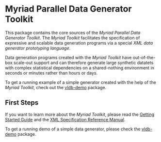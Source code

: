 Myriad Parallel Data Generator Toolkit
======================================

This package contains the core sources of the *Myriad Parallel Data Generator Toolkit*. The *Myriad Toolkit* facilitates the specification of expressive and scalable data generation programs via a special *XML data generator prototyping language*. 

Data generation programs created with the *Myriad Toolkit* have out-of-the-box scale-out support and can therefore generate large synthetic datatets with complex statistical dependencies on a shared-nothing environment in seconds or minutes rather than hours or days.

To get a running example of a simple generator created with the help of the *Myriad Toolkit*, check out the [vldb-demo](https://github.com/TU-Berlin-DIMA/vldb-demo) package.

First Steps
-----------

If you want to learn more about the *Myriad Toolkit*, please read the [Getting Started Guide](/TU-Berlin-DIMA/myriad-toolkit/wiki/Getting-started-with-Myriad) and the [XML Specification Reference Manual](/TU-Berlin-DIMA/myriad-toolkit/wiki/XML-Specification-Reference-Manual).

To get a running demo of a simple data generator, please check the [vldb-demo](https://github.com/TU-Berlin-DIMA/vldb-demo) package.
